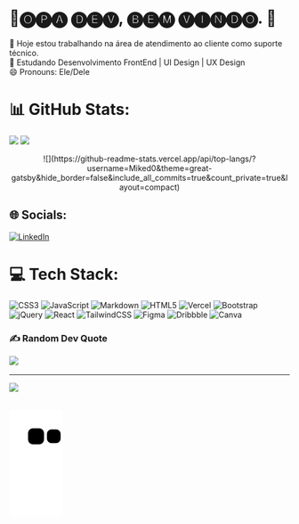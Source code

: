 # 💫🅞🅟🅐 🅓🅔🅥, 🅑🅔🅜 🅥🅘🅝🅓🅞. 👾

🔭 Hoje estou trabalhando na área de atendimento ao cliente como suporte técnico.<br>🌱 Estudando Desenvolvimento FrontEnd | UI Design | UX Design<br>😄 Pronouns: Ele/Dele

# 📊 GitHub Stats:
![](https://github-readme-stats.vercel.app/api?username=Miked0&theme=great-gatsby&hide_border=false&include_all_commits=true&count_private=true)
![](https://github-readme-streak-stats.herokuapp.com/?user=Miked0&theme=great-gatsby&hide_border=false)
<div style="text-align: center;">
            ![](https://github-readme-stats.vercel.app/api/top-langs/?username=Miked0&theme=great-gatsby&hide_border=false&include_all_commits=true&count_private=true&layout=compact)
</div>

## 🌐 Socials:
[![LinkedIn](https://img.shields.io/badge/LinkedIn-%230077B5.svg?logo=linkedin&logoColor=white)](https://linkedin.com/in/https://www.linkedin.com/in/michael-douglas-bessa/) 

# 💻 Tech Stack:
![CSS3](https://img.shields.io/badge/css3-%231572B6.svg?style=for-the-badge&logo=css3&logoColor=white) ![JavaScript](https://img.shields.io/badge/javascript-%23323330.svg?style=for-the-badge&logo=javascript&logoColor=%23F7DF1E) ![Markdown](https://img.shields.io/badge/markdown-%23000000.svg?style=for-the-badge&logo=markdown&logoColor=white) ![HTML5](https://img.shields.io/badge/html5-%23E34F26.svg?style=for-the-badge&logo=html5&logoColor=white) ![Vercel](https://img.shields.io/badge/vercel-%23000000.svg?style=for-the-badge&logo=vercel&logoColor=white) ![Bootstrap](https://img.shields.io/badge/bootstrap-%23563D7C.svg?style=for-the-badge&logo=bootstrap&logoColor=white) ![jQuery](https://img.shields.io/badge/jquery-%230769AD.svg?style=for-the-badge&logo=jquery&logoColor=white) ![React](https://img.shields.io/badge/react-%2320232a.svg?style=for-the-badge&logo=react&logoColor=%2361DAFB) ![TailwindCSS](https://img.shields.io/badge/tailwindcss-%2338B2AC.svg?style=for-the-badge&logo=tailwind-css&logoColor=white) 	![Figma](https://img.shields.io/badge/figma-%23F24E1E.svg?style=for-the-badge&logo=figma&logoColor=white) ![Dribbble](https://img.shields.io/badge/Dribbble-EA4C89?style=for-the-badge&logo=dribbble&logoColor=white) ![Canva](https://img.shields.io/badge/Canva-%2300C4CC.svg?style=for-the-badge&logo=Canva&logoColor=white)

### ✍️ Random Dev Quote
![](https://quotes-github-readme.vercel.app/api?type=horizontal&theme=merko)

---
[![](https://visitcount.itsvg.in/api?id=Miked0&icon=0&color=12)](https://visitcount.itsvg.in)

<!-- Proudly created with GPRM ( https://gprm.itsvg.in ) -->
  ##
 
<div> 

 
  
  ![Snake animation](https://github.com/miked0/miked0/blob/output/github-contribution-grid-snake.svg)
 
</div>

